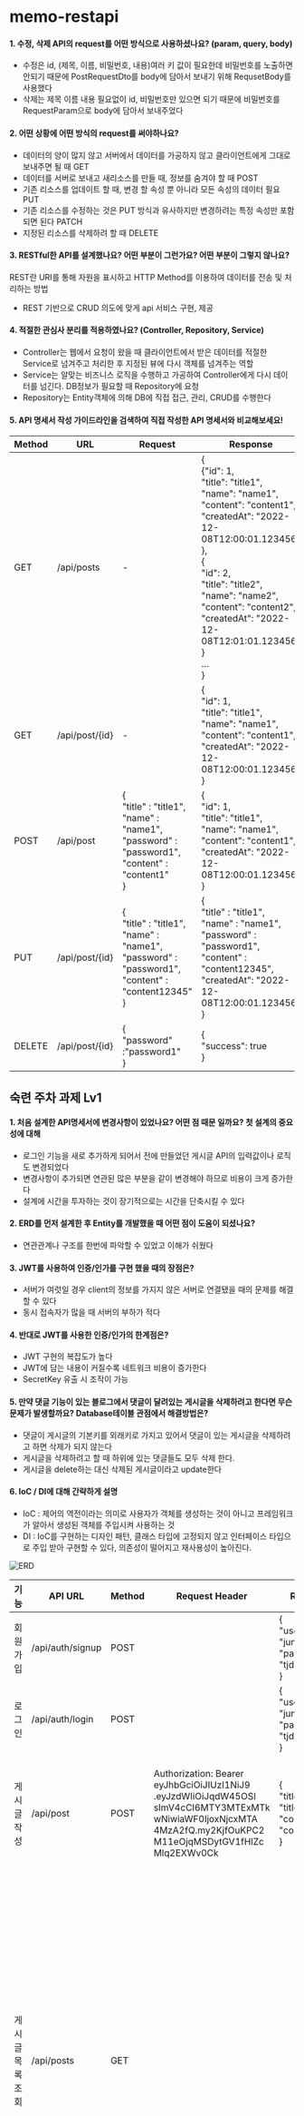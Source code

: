 # memo-restapi

#### 1. 수정, 삭제 API의 request를 어떤 방식으로 사용하셨나요? (param, query, body)
- 수정은 id, (제목, 이름, 비밀번호, 내용)여러 키 값이 필요한데 비밀번호를 노출하면 안되기 때문에 PostRequestDto를 body에 담아서 보내기 위해 RequsetBody를 사용했다
- 삭제는 제목 이름 내용 필요없이 id, 비밀번호만 있으면 되기 때문에 비밀번호를 RequestParam으로 body에 담아서 보내주었다

#### 2. 어떤 상황에 어떤 방식의 request를 써야하나요?
- 데이터의 양이 많지 않고 서버에서 데이터를 가공하지 않고 클라이언트에게 그대로 보내주면 될 때 GET
- 데이터를 서버로 보내고 새리소스를 만들 때, 정보를 숨겨야 할 때 POST
- 기존 리소스를 업데이트 할 때, 변경 할 속성 뿐 아니라 모든 속성의 데이터 필요 PUT
- 기존 리소스를 수정하는 것은 PUT 방식과 유사하지만 변경하려는 특정 속성만 포함되면 된다 PATCH
- 지정된 리소스를 삭제하려 할 때 DELETE


#### 3. RESTful한 API를 설계했나요? 어떤 부분이 그런가요? 어떤 부분이 그렇지 않나요?
REST란 URI를 통해 자원을 표시하고 HTTP Method를 이용하여 데이터를 전송 및 처리하는 방법
- REST 기반으로 CRUD 의도에 맞게 api 서비스 구현, 제공


#### 4. 적절한 관심사 분리를 적용하였나요? (Controller, Repository, Service)
- Controller는 웹에서 요청이 왔을 때 클라이언트에서 받은 데이터를 적절한 Service로 넘겨주고 처리한 후 지정된 뷰에 다시 객체를 넘겨주는 역할
- Service는 알맞는 비즈니스 로직을 수행하고 가공하여 Controller에게 다시 데이터를 넘긴다. DB정보가 필요할 때 Repository에 요청
- Repository는 Entity객체에 의해 DB에 직접 접근, 관리, CRUD를 수행한다


#### 5. API 명세서 작성 가이드라인을 검색하여 직접 작성한 API 명세서와 비교해보세요!

| Method | URL | Request | Response                                                                                                                                                                                                                                                                                              |
| --- | --- | --- |-------------------------------------------------------------------------------------------------------------------------------------------------------------------------------------------------------------------------------------------------------------------------------------------------------|
| GET | /api/posts | - | {<br/>{"id": 1,<br/>"title": "title1",<br/>"name": "name1",<br/>"content": "content1",<br/>"createdAt": "2022-12-08T12:00:01.123456”<br/> }, <br/>{<br/>"id": 2,<br/>"title": "title2",<br/>"name": "name2",<br/>"content": "content2",<br/>"createdAt": "2022-12-08T12:01:01.123456” }<br/> … <br/>} | 
| GET | /api/post/{id} | - | {<br/>"id": 1,<br/>"title": "title1",<br/>"name": "name1",<br/>"content": "content1",<br/>"createdAt": "2022-12-08T12:00:01.123456”<br/>}                                                                                                                                                             |
| POST | /api/post | {<br/>"title" : "title1",<br/>"name" : "name1",<br/>"password" : "password1",<br/>"content" : "content1"<br/>} | {<br/>"id": 1,<br/>"title": "title1",<br/>"name": "name1",<br/>"content": "content1",<br/>"createdAt": "2022-12-08T12:00:01.123456”<br/>}                                                                                                                                                             |
| PUT | /api/post/{id} | {<br/>"title" : "title1",<br/>"name" : "name1",<br/>"password" : "password1",<br/>"content" : "content12345"<br/>} | {<br/>"title" : "title1",<br/>"name" : "name1",<br/>"password" : "password1",<br/>"content" : "content12345",<br/>"createdAt": "2022-12-08T12:00:01.123456”<br/>}                                                                                                                                                    |
| DELETE | /api/post/{id} | {<br/>"password" :"password1"<br/>} | {<br/>"success": true<br/>}                                                                                                                                                                                                                                                                           |




## 숙련 주차 과제 Lv1

#### 1. 처음 설계한 API명세서에 변경사항이 있었나요? 어떤 점 때문 일까요? 첫 설계의 중요성에 대해
- 로그인 기능을 새로 추가하게 되어서 전에 만들었던 게시글 API의 입력값이나 로직도 변경되었다
- 변경사항이 추가되면 연관된 많은 부분을 같이 변경해야 하므로 비용이 크게 증가한다 
- 설계에 시간을 투자하는 것이 장기적으로는 시간을 단축시킬 수 있다

#### 2. ERD를 먼저 설계한 후 Entity를 개발했을 때 어떤 점이 도움이 되셨나요?
- 연관관계나 구조를 한번에 파악할 수 있었고 이해가 쉬웠다

#### 3. JWT를 사용하여 인증/인가를 구현 했을 때의 장점은?
- 서버가 여럿일 경우 client의 정보를 가지지 않은 서버로 연결됐을 때의 문제를 해결할 수 있다
- 동시 접속자가 많을 때 서버의 부하가 적다

#### 4. 반대로 JWT를 사용한 인증/인가의 한계점은?
- JWT 구현의 복잡도가 높다
- JWT에 담는 내용이 커질수록 네트워크 비용이 증가한다
- SecretKey 유출 시 조작이 가능

#### 5. 만약 댓글 기능이 있는 블로그에서 댓글이 달려있는 게시글을 삭제하려고 한다면 무슨 문제가 발생할까요? Database테이블 관점에서 해결방법은?
- 댓글이 게시글의 기본키를 외래키로 가지고 있어서 댓글이 있는 게시글을 삭제하려고 하면 삭제가 되지 않는다
- 게시글을 삭제하려고 할 때 하위에 있는 댓글들도 모두 삭제 한다.
- 게시글을 delete하는 대신 삭제된 게시글이라고 update한다

#### 6. IoC / DI에 대해 간략하게 설명
- IoC : 제어의 역전이라는 의미로 사용자가 객체를 생성하는 것이 아니고 프레임워크가 알아서 생성된 객체를 주입시켜 사용하는 것
- DI : IoC를 구현하는 디자인 패턴, 클래스 타입에 고정되지 않고 인터페이스 타입으로 주입 받아 구현할 수 있다, 의존성이 떨어지고 재사용성이 높아진다.


![ERD](./main/resources/static.images/ERD-Lv1.png)


| 기능        | API URL | Method | Request Header                                                                                                                                                 | Request | Response |
|-----------| --- | --- |----------------------------------------------------------------------------------------------------------------------------------------------------------------| --- | --- |
| 회원 가입     | /api/auth/signup | POST |                                                                                                                                                                | {<br/>"userName": "jun99",<br/>"password": "tjdwns123"<br/>} | signup success<br/>"statusCode": 200 |
| 로그인       | /api/auth/login | POST |                                                                                                                                                                | {<br/>"userName": "jun99",<br/>"password": "tjdwns123"<br/>} | login success<br/>"statusCode": 200 |
| 게시글 작성    | /api/post | POST | Authorization: Bearer eyJhbGciOiJIUzI1NiJ9<br/>.eyJzdWIiOiJqdW45OSI<br/>sImV4cCI6MTY3MTExMTk<br/>wNiwiaWF0IjoxNjcxMTA<br/>4MzA2fQ.my2KjfOuKPC2<br/>M11eOjqMSDytGV1fHlZc<br/>Mlq2EXWv0Ck | {<br/>"title": "title1",<br/>"content": "content1"<br/>} | {<br/>"id": 1,<br/>"title": “title1",<br/>"userName": "userName1",<br/>"content": "content1",<br/>"createdAt": "2022-12-01T12:56:36.821474"<br/>} |
| 게시글 목록 조회 | /api/posts | GET |                                                                                                                                                                |  | [<br/>{<br/>"id": 1,<br/>"title": “title1",<br/>"userName": "userName1",<br/>"content": "content1",<br/>"createdAt": "2022-12-01T12:56:36.821474"<br/>},<br/>{<br/>"id": 2,<br/>"title": “title2",<br/>"userName": "userName2",<br/>"content": "content2",<br/>"createdAt": "2022-12-01T12:56:36.821474"<br/>},<br/>{<br/>"id": 3,<br/>"title": “title3",<br/>"userName": "userName3",<br/>"content": "content3",<br/>"createdAt": "2022-12-01T12:56:36.821474"<br/>}<br/>…<br/>] |
| 선택 게시글 조회 | /api/posts/{id} | GET |                                                                                                                                                                |  | {<br/>"id": 1,<br/>"title": “title1",<br/>"userName": "userName1",<br/>"content": "content1",<br/>"createdAt": "2022-12-01T12:56:36.821474"<br/>} |
| 선택 게시글 수정 | /api/posts/{id} | PUT | Authorization: Bearer eyJhbGciOiJIUzI1NiJ9<br/>.eyJzdWIiOiJqdW45OSI<br/>sImV4cCI6MTY3MTExMTk<br/>wNiwiaWF0IjoxNjcxMTA<br/>4MzA2fQ.my2KjfOuKPC2<br/>M11eOjqMSDytGV1fHlZc<br/>Mlq2EXWv0Ck      | {<br/>"title": "title11",<br/>"content": "content111"<br/>} | {<br/>"id": 1,<br/>"title": “title11",<br/>"userName": "userName1",<br/>"content": "content111",<br/>"createdAt": "2022-12-01T12:56:36.821474"<br/>} |
| 선택 게시글 삭제 | /api/posts/{id} | DELETE | Authorization: Bearer eyJhbGciOiJIUzI1NiJ9<br/>.eyJzdWIiOiJqdW45OSI<br/>sImV4cCI6MTY3MTExMTk<br/>wNiwiaWF0IjoxNjcxMTA<br/>4MzA2fQ.my2KjfOuKPC2<br/>M11eOjqMSDytGV1fHlZc<br/>Mlq2EXWv0Ck      |  | delete success<br/>"statusCode": 200|

